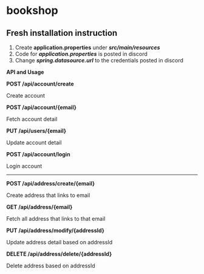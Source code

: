 # bookshop
Fresh installation instruction
--------------------------------
1. Create **application.properties** under ***src/main/resources***
2. Code for ***application.properties*** is posted in discord
3. Change ***spring.datasource.url*** to the credentials posted in discord

**API and Usage**

**POST /api/account/create**

Create account

**POST /api/account/{email}**

Fetch account detail

**PUT /api/users/{email}**

Update account detail

**POST /api/account/login**

Login account

--------------------------------

**POST /api/address/create/{email}**

Create address that links to email

**GET /api/address/{email}**

Fetch all address that links to that email

**PUT /api/address/modify/{addressId}**

Update address detail based on addressId

**DELETE /api/address/delete/{addressId}**

Delete address based on addressId

